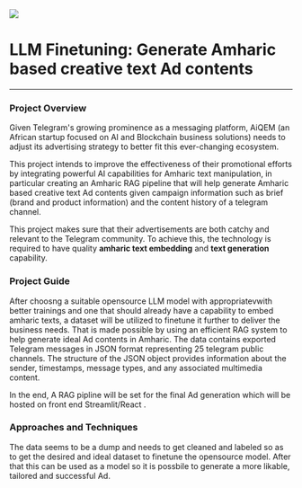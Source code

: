 <img src = "https://camo.githubusercontent.com/3cefee189432defff4cb59838ead898a2bd661cd4b475e25391c87edd2241782/68747470733a2f2f7374617469632e7769787374617469632e636f6d2f6d656469612f3038316535625f35353533383033666465656334636262383137656434653835653138393962327e6d76322e706e672f76312f66696c6c2f775f3234362c685f3130362c616c5f632c715f38352c75736d5f302e36365f312e30305f302e30312c656e635f6175746f2f313025323041636164656d7925323046412d30322532302d2532307472616e73706172656e742532306261636b67726f756e642532302d25323063726f707065642e706e67">

# LLM Finetuning: Generate Amharic based creative text Ad contents
***

### Project Overview

Given Telegram's growing prominence as a messaging platform, AiQEM (an African startup focused on AI and Blockchain business solutions) needs to adjust its advertising strategy to better fit this ever-changing ecosystem. 

This project intends to improve the effectiveness of their promotional efforts by integrating powerful AI capabilities for Amharic text manipulation, in particular creating an Amharic RAG pipeline that will help generate Amharic based creative text Ad contents given campaign information such as brief (brand and product information) and the content history of a telegram channel. 

This project makes sure that their advertisements are both catchy and relevant to the Telegram community. To achieve this, the technology is required to have quality **amharic text embedding** and **text generation** capability.

### Project Guide

After choosng a suitable opensource LLM model with appropriatevwith better trainings and one that should already have a capability to embed amharic texts, a dataset will be utilized to finetune it further to deliver the business needs. That is made possible by using an efficient RAG system to help generate ideal Ad contents in Amharic. The data contains exported Telegram messages in JSON format representing 25 telegram public channels. The structure of the JSON object provides information about the sender, timestamps, message types, and any associated multimedia content.

In the end, A RAG pipline will be set for the final Ad generation which will be hosted on front end Streamlit/React .

### Approaches and Techniques

The data seems to be a dump and needs to get cleaned and labeled so as to get the desired and ideal dataset to finetune the opensource model. After that this can be used as a model so it is possbile to generate a more likable, tailored and successful Ad. 
